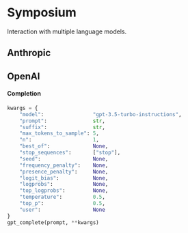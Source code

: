 # Symposium
Interaction with multiple language models.
## Anthropic
## OpenAI
#### Completion
```python
kwargs = {
    "model":                "gpt-3.5-turbo-instructions",
    "prompt":               str,
    "suffix":               str,
    "max_tokens_to_sample": 5,
    "n":                    1,
    "best_of":              None,
    "stop_sequences":       ["stop"],
    "seed":                 None,
    "frequency_penalty":    None,
    "presence_penalty":     None,
    "logit_bias":           None,
    "logprobs":             None,
    "top_logprobs":         None,
    "temperature":          0.5,
    "top_p":                0.5,
    "user":                 None
}
gpt_complete(prompt, **kwargs)
```
